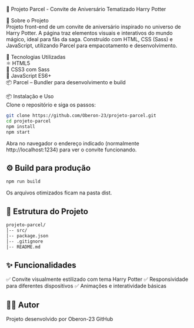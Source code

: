🎉 Projeto Parcel - Convite de Aniversário Tematizado Harry Potter

📌 Sobre o Projeto  
Projeto front-end de um convite de aniversário inspirado no universo de Harry Potter. A página traz elementos visuais e interativos do mundo mágico, ideal para fãs da saga. Construído com HTML, CSS (Sass) e JavaScript, utilizando Parcel para empacotamento e desenvolvimento.

🚀 Tecnologias Utilizadas  
⚛ HTML5  
🎨 CSS3 com Sass  
📝 JavaScript ES6+  
📦 Parcel – Bundler para desenvolvimento e build  

📦 Instalação e Uso  
Clone o repositório e siga os passos:  

```bash
git clone https://github.com/Oberon-23/projeto-parcel.git
cd projeto-parcel
npm install
npm start
```
Abra no navegador o endereço indicado (normalmente http://localhost:1234) para ver o convite funcionando.

## ⚙️ Build para produção
```bash
npm run build
```
Os arquivos otimizados ficam na pasta dist.

## 📂 Estrutura do Projeto
```bash
projeto-parcel/
│-- src/
│-- package.json
│-- .gitignore
│-- README.md
```

## ✨ Funcionalidades
✅ Convite visualmente estilizado com tema Harry Potter
✅ Responsividade para diferentes dispositivos
✅ Animações e interatividade básicas

## 👨‍💻 Autor
Projeto desenvolvido por Oberon-23
GitHub

